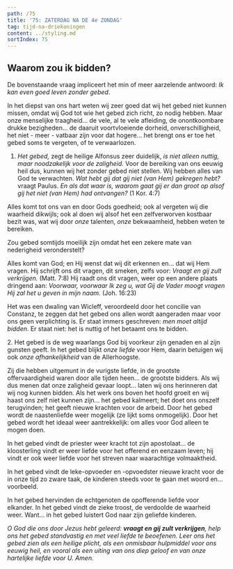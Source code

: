 ```yaml
---
path: /75
title: '75: ZATERDAG NA DE 4e ZONDAG'
tag: tijd-na-driekoningen
content: ../styling.md
sortIndex: 75
---
```


## Waarom zou ik bidden?

De bovenstaande vraag impliceert het min of meer aarzelende antwoord: _Ik kan even goed leven zonder gebed_.

In het diepst van ons hart weten wij zeer goed dat wij het gebed niet kunnen missen, omdat wij God tot wie het gebed zich richt, zo nodig hebben. Maar onze menselijke traagheid... de vele, al te vele afleiding, de onontkoombare drukke bezigheden... de daaruit voortvloeiende dorheid, onverschilligheid, het niet - meer - vatbaar zijn voor dat hogere... het brengt ons er toe het gebed soms te vergeten, of te verwaarlozen.

1. _Het gebed,_ zegt de heilige Alfonsus zeer duidelijk, _is niet alleen nuttig, maar noodzakelijk voor de zaligheid._ Voor de bereiking van ons eeuwig heil dus, kunnen wij het zonder gebed niet stellen. Wij hebben alles van God te verwachten. _Wat hebt gij dat gij niet (van Hem) gekregen hebt?_ vraagt Paulus. _En als dat waar is, waarom gaat gij er dan groot op alsof gij het niet (van Hem) had ontvangen?_ (1 Kor. 4:7)

Alles komt tot ons van en door Gods goedheid; ook al vergeten wij die waarheid dikwijls; ook al doen wij alsof het een zelfverworven kostbaar bezit was, wat wij door _onze_ talenten, _onze_ bekwaamheid, hebben weten te bereiken.

Zou gebed somtijds moeilijk zijn omdat het een zekere mate van nederigheid veronderstelt?

Alles komt van God; en Hij wenst dat wij dit erkennen en... dat wij Hem vragen. Hij schrijft ons dit vragen, dit smeken, zelfs voor: _Vraagt en gij zult verkrijgen._ (Matt. 7:8) Hij raadt ons dit vragen, weer op een andere plaats dringend aan: _Voorwaar, voorwaar Ik zeg u, wat Gij de Vader moogt vragen Hij zal het u geven in mijn naam._ (Joh. 16:23)

Het was een dwaling van Wicleff, veroordeeld door het concilie van Constanz, te zeggen dat het gebed ons allen wordt aangeraden maar voor ons geen verplichting is. Er staat immers geschreven: _men moet altijd bidden_. Er staat niet: het is nuttig of het betaamt ons te bidden.

2\. Het gebed is de weg waarlangs God bij voorkeur zijn genaden en al zijn gunsten geeft. In het gebed blijkt _onze liefde_ voor Hem, daarin betuigen wij ook _onze afhankelijkheid_ van de Allerhoogste.

Zij die hebben uitgemunt in de vurigste liefde, in de grootste offervaardigheid waren door alle tijden heen... de grootste bidders. Als wij dus menen dat onze zaligheid gevaar loopt... laten wij ons herinneren dat wij nog kunnen bidden. Als het werk ons boven het hoofd groeit en wij haast ons zelf niet kunnen zijn... het gebed kalmeert; het doet ons onszelf terugvinden; het geeft nieuwe krachten voor de arbeid. Door het gebed wordt de naastenliefde weer mogelijk (ze lijkt soms onmogelijk). Door het gebed wordt het ideaal weer aantrekkelijk: om alles voor God alleen te mogen doen.

In het gebed vindt de priester weer kracht tot zijn apostolaat... de kloosterling vindt er weer liefde voor het offerend en eenzaam leven; hij vindt er ook weer liefde voor het streven naar waarachtige volmaaktheid.

In het gebed vindt de leke-opvoeder en -opvoedster nieuwe kracht voor de in onze tijd zo zware taak, de kinderen steeds voor te gaan met woord en... voorbeeld.

In het gebed hervinden de echtgenoten de opofferende liefde voor elkander. In het gebed vindt de zieke troost, de verdoolde de waarheid weer. Want... in het gebed luistert God naar zijn geliefde kinderen.

_O God die ons door Jezus hebt geleerd: __vraagt en gij zult verkrijgen__, help ons het gebed standvastig en met veel liefde te beoefenen. Leer ons het gebed zien als een heilige plicht, als een onmisbaar hulpmiddel voor ons eeuwig heil, en vooral als een uiting van ons diep geloof en van onze hartelijke liefde voor U. Amen._
